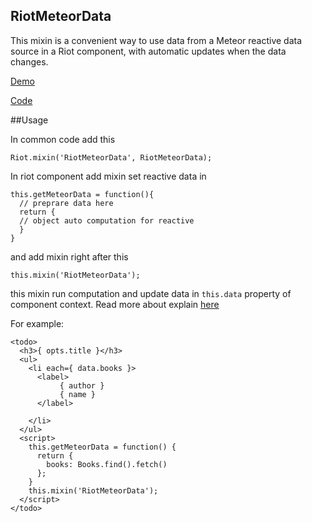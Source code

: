 ## RiotMeteorData

This mixin is a convenient way to use data from a Meteor reactive data source in a Riot component, with automatic updates when the data changes.

[Demo](http://simple-todos-riot-meteor-data.meteor.com/)

[Code](https://github.com/baysao/simple-todos-riot-meteor-data.git)

##Usage

In common code add this 

```
Riot.mixin('RiotMeteorData', RiotMeteorData);
```

In riot component add mixin set reactive data in 

```
this.getMeteorData = function(){
  // preprare data here
  return {
  // object auto computation for reactive
  }
}
```

and add mixin right after this

```
this.mixin('RiotMeteorData');
```

this mixin run computation and update data in 
```this.data``` property of component context.
Read more about explain [here](http://react-in-meteor.readthedocs.org/en/latest/meteor-data/)

For example:

```
<todo>
  <h3>{ opts.title }</h3>
  <ul>
    <li each={ data.books }>
      <label>
           { author }
           { name }
      </label>

    </li>
  </ul>
  <script>
    this.getMeteorData = function() {
      return {
        books: Books.find().fetch()
      };
    }
    this.mixin('RiotMeteorData');
  </script>
</todo>
```
